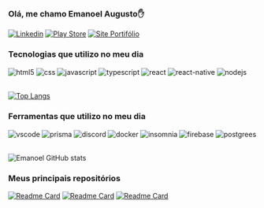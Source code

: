 ### Olá, me chamo Emanoel Augusto✋

[![Linkedin](https://img.shields.io/badge/LinkedIn-0077B5?style=for-the-badge&logo=linkedin&logoColor=white)](https://www.linkedin.com/in/emanoel-augusto-515915233)
[![Play Store](https://img.shields.io/badge/Google_Play-414141?style=for-the-badge&logo=google-play&logoColor=white)](https://play.google.com/store/apps/dev?id=9001921830894234476)
[![Site Portifólio](https://img.shields.io/website-up-down-green-red/http/monip.org.svg)](https://emanoeledevapps.github.io/)

### Tecnologias que utilizo no meu dia
<div style='display: inline_block, marginTop: -20'>
  <img align='center' alt='html5' src='https://img.shields.io/badge/HTML5-E34F26?style=for-the-badge&logo=html5&logoColor=white'/>
  <img align='center' alt='css' src='https://img.shields.io/badge/CSS-239120?&style=for-the-badge&logo=css3&logoColor=white'/>
  <img align='center' alt='javascript' src='https://img.shields.io/badge/JavaScript-F7DF1E?style=for-the-badge&logo=javascript&logoColor=black'/>
  <img align='center' alt='typescript' src='https://img.shields.io/badge/TypeScript-007ACC?style=for-the-badge&logo=typescript&logoColor=white'/>
  <img align='center' alt='react' src='https://img.shields.io/badge/React-20232A?style=for-the-badge&logo=react&logoColor=61DAFB'/>
  <img align='center' alt='react-native' src='https://img.shields.io/badge/React_Native-20232A?style=for-the-badge&logo=react&logoColor=61DAFB'/>
  <img align='center' alt='nodejs' src='https://img.shields.io/badge/Node.js-43853D?style=for-the-badge&logo=node.js&logoColor=white'/>
</div><br/>

[![Top Langs](https://github-readme-stats.vercel.app/api/top-langs/?username=emanoeledevapps&layout=compact)](https://github.com/anuraghazra/github-readme-stats)

### Ferramentas que utilizo no meu dia
<div style='display: inline_block, marginTop: -20'>
  <img align='center' alt='vscode' src='https://img.shields.io/badge/Visual_Studio_Code-0078D4?style=for-the-badge&logo=visual%20studio%20code&logoColor=white'/>
  <img align='center' alt='prisma' src='https://img.shields.io/badge/Prisma-3982CE?style=for-the-badge&logo=Prisma&logoColor=white'/>
  <img align='center' alt='discord' src='https://img.shields.io/badge/Discord-7289DA?style=for-the-badge&logo=discord&logoColor=white'/>
  <img align='center' alt='docker' src='https://img.shields.io/badge/docker-%230db7ed.svg?style=for-the-badge&logo=docker&logoColor=white'/>
  <img align='center' alt='insomnia' src='https://img.shields.io/badge/Insomnia-black?style=for-the-badge&logo=insomnia&logoColor=5849BE'/>
  <img align='center' alt='firebase' src='https://img.shields.io/badge/Firebase-039BE5?style=for-the-badge&logo=Firebase&logoColor=white'/>
  <img align='center' alt='postgrees' src='https://img.shields.io/badge/postgres-%23316192.svg?style=for-the-badge&logo=postgresql&logoColor=white'/>
</div><br/>

![Emanoel GitHub stats](https://github-readme-stats.vercel.app/api?username=emanoeledevapps&show_icons=true&theme=dracula)

### Meus principais repositórios

[![Readme Card](https://github-readme-stats.vercel.app/api/pin/?username=emanoeledevapps&repo=BuscadorCEP)](https://github.com/emanoeledevapps/BuscadorCEP)
[![Readme Card](https://github-readme-stats.vercel.app/api/pin/?username=emanoeledevapps&repo=scoresbrasil)](https://github.com/emanoeledevapps/scoresbrasil)
[![Readme Card](https://github-readme-stats.vercel.app/api/pin/?username=emanoeledevapps&repo=decodetext)](https://github.com/emanoeledevapps/decodeText)
